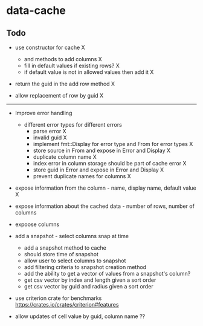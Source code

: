 # data-cache

## Todo
* use constructor for cache X
    * and methods to add columns X
    * fill in default values if existing rows? X
    * if default value is not in allowed values then add it X


* return the guid in the add row method X 
* allow replacement of row by guid X

-----------------


* Improve error handling
    * different error types for different errors
        * parse error X
        * invalid guid X
        * implement fmt::Display for error type and From for error types X
        * store source in From and expose in Error and Display X
        * duplicate column name X 
        * index error in column storage should be part of cache error X
        * store guid in Error and expose in Error and Display X
        * prevent duplicate names for columns X

* expose information from the column - name, display name, default value X
* expose information about the cached data - number of rows, number of columns 
* expoose columns


* add a snapshot - select columns snap at time
    * add a snapshot method to cache
    * should store time of snapshot
    * allow user to select columns to snapshot
    * add filtering criteria to snapshot creation method
    * add the ability to get a vector of values from a snapshot's column?
    * get csv vector by index and length given a sort order
    * get csv vector by guid and radius given a sort order


* use criterion crate for benchmarks  https://crates.io/crates/criterion#features


* allow updates of cell value by guid, column name  ??
